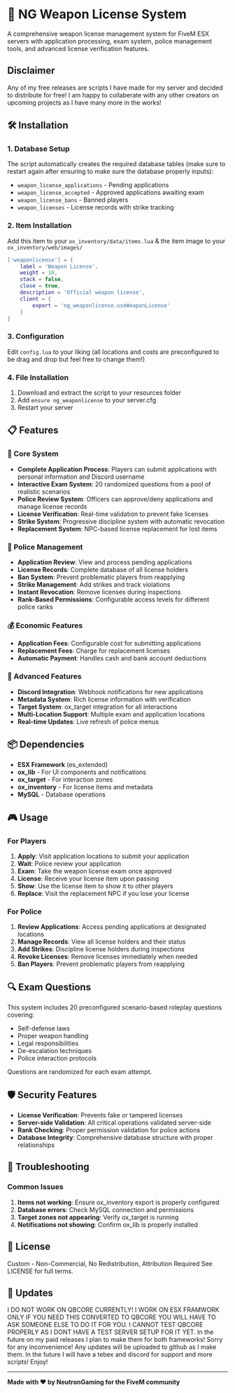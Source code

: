 # 🔫 NG Weapon License System #

A comprehensive weapon license management system for FiveM ESX servers with application processing,
exam system, police management tools, and advanced license verification features.

## Disclaimer
Any of my free releases are scripts I have made for my server and decided to distribute for free! I am happy to collaberate with any other creators on upcoming projects as I have many more in the works!

## 🛠️ Installation

### 1. Database Setup
The script automatically creates the required database tables (make sure to restart again after ensuring to make sure the database properly inputs):
- `weapon_license_applications` - Pending applications
- `weapon_license_accepted` - Approved applications awaiting exam
- `weapon_license_bans` - Banned players
- `weapon_licenses` - License records with strike tracking

### 2. Item Installation
Add this item to your `ox_inventory/data/items.lua` & the item image to your `ox_inventory/web/images/`

```lua
['weaponlicense'] = {
    label = 'Weapon License',
    weight = 10,
    stack = false,
    close = true,
    description = 'Official weapon license',
    client = {
        export = 'ng_weaponlicense.useWeaponLicense'
    }
}
```

### 3. Configuration
Edit `config.lua` to your liking (all locations and costs are preconfigured to be drag and drop but feel free to change them!)

### 4. File Installation
1. Download and extract the script to your resources folder
2. Add `ensure ng_weaponlicense` to your server.cfg
3. Restart your server




## 📋 Features

### 🎯 Core System
- **Complete Application Process**: Players can submit applications with personal information and Discord username
- **Interactive Exam System**: 20 randomized questions from a pool of realistic scenarios
- **Police Review System**: Officers can approve/deny applications and manage license records
- **License Verification**: Real-time validation to prevent fake licenses
- **Strike System**: Progressive discipline system with automatic revocation
- **Replacement System**: NPC-based license replacement for lost items

### 👮 Police Management
- **Application Review**: View and process pending applications
- **License Records**: Complete database of all license holders
- **Ban System**: Prevent problematic players from reapplying
- **Strike Management**: Add strikes and track violations
- **Instant Revocation**: Remove licenses during inspections
- **Rank-Based Permissions**: Configurable access levels for different police ranks

### 💰 Economic Features
- **Application Fees**: Configurable cost for submitting applications
- **Replacement Fees**: Charge for replacement licenses
- **Automatic Payment**: Handles cash and bank account deductions

### 🔧 Advanced Features
- **Discord Integration**: Webhook notifications for new applications
- **Metadata System**: Rich license information with verification
- **Target System**: ox_target integration for all interactions
- **Multi-Location Support**: Multiple exam and application locations
- **Real-time Updates**: Live refresh of police menus

## 📦 Dependencies

- **ESX Framework** (es_extended)
- **ox_lib** - For UI components and notifications
- **ox_target** - For interaction zones
- **ox_inventory** - For license items and metadata
- **MySQL** - Database operations


## 🎮 Usage

### For Players
1. **Apply**: Visit application locations to submit your application
2. **Wait**: Police review your application
3. **Exam**: Take the weapon license exam once approved
4. **License**: Receive your license item upon passing
5. **Show**: Use the license item to show it to other players
6. **Replace**: Visit the replacement NPC if you lose your license

### For Police
1. **Review Applications**: Access pending applications at designated locations
2. **Manage Records**: View all license holders and their status
3. **Add Strikes**: Discipline license holders during inspections
4. **Revoke Licenses**: Remove licenses immediately when needed
5. **Ban Players**: Prevent problematic players from reapplying

## 🔍 Exam Questions

This system includes 20 preconfigured scenario-based roleplay questions covering:
- Self-defense laws
- Proper weapon handling
- Legal responsibilities
- De-escalation techniques
- Police interaction protocols

Questions are randomized for each exam attempt.

## 🛡️ Security Features

- **License Verification**: Prevents fake or tampered licenses
- **Server-side Validation**: All critical operations validated server-side
- **Rank Checking**: Proper permission validation for police actions
- **Database Integrity**: Comprehensive database structure with proper relationships

## 🐛 Troubleshooting

### Common Issues
1. **Items not working**: Ensure ox_inventory export is properly configured
2. **Database errors**: Check MySQL connection and permissions
3. **Target zones not appearing**: Verify ox_target is running
4. **Notifications not showing**: Confirm ox_lib is properly installed

## 📝 License

Custom - Non-Commercial, No Redistribution, Attribution Required
See LICENSE for full terms.

## 🔄 Updates

I DO NOT WORK ON QBCORE CURRENTLY! I WORK ON ESX FRAMWORK ONLY IF YOU NEED THIS CONVERTED TO QBCORE YOU WILL HAVE TO ASK SOMEONE ELSE TO DO IT FOR YOU. I CANNOT TEST QBCORE PROPERLY AS I DONT HAVE A TEST SERVER SETUP FOR IT YET. In the future on my paid releases I plan to make them for both frameworks! Sorry for any inconvenience!
Any updates will be uploaded to github as I make them. In the future I will have a tebex and discord for support and more scripts! Enjoy!

---

**Made with ❤️ by NeutronGaming for the FiveM community**
